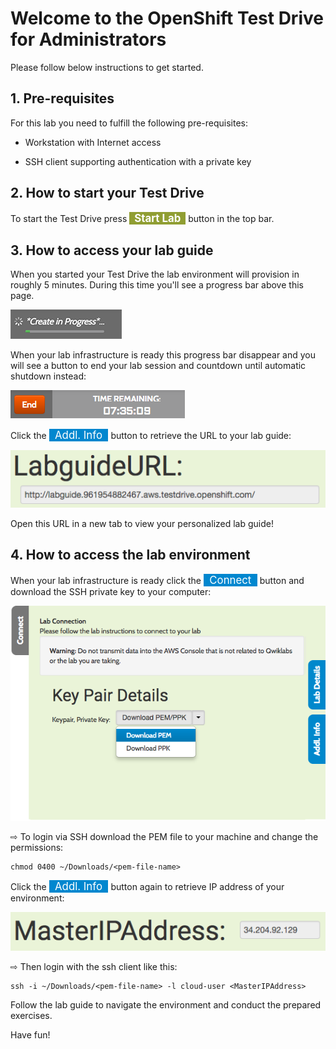 # Welcome to the OpenShift Test Drive for Administrators

Please follow below instructions to get started.


## 1. Pre-requisites

For this lab you need to fulfill the following pre-requisites:

- Workstation with Internet access

- SSH client supporting authentication with a private key



## 2. How to start your Test Drive

To start the Test Drive press <b><span style="background-color:#909e33; color:white; font-size: 120%">&nbsp;&nbsp;Start Lab&nbsp;&nbsp;</span></b> button in the top bar.



## 3. How to access your lab guide

When you started your Test Drive the lab environment will provision in roughly 5 minutes. During this time you'll see a progress bar above this page.

![CNS Lab Infrastructure](img/qwiklab-progress-bar.png)

When your lab infrastructure is ready this progress bar disappear and you will
see a button to end your lab session and countdown until automatic shutdown
instead:

![CNS Lab Infrastructure](img/qwiklab-end-button.png)

Click the <span style="background-color:#0087cf; color:white; font-size: 120%">&nbsp;&nbsp;Addl. Info&nbsp;&nbsp;</span> button to retrieve the URL to your lab guide:

![CNS Lab Infrastructure](img/qwiklab-labguide-url.png)

Open this URL in a new tab to view your personalized lab guide!



## 4. How to access the lab environment

When your lab infrastructure is ready click the <span style="background-color:#0087cf; color:white; font-size: 120%">&nbsp;&nbsp;Connect&nbsp;&nbsp;</span> button and download the SSH private key to your computer:

![CNS Lab Infrastructure](img/qwiklab-pem-key.png)

&#8680; To login via SSH download the PEM file to your machine and change the permissions:

    chmod 0400 ~/Downloads/<pem-file-name>

Click the <span style="background-color:#0087cf; color:white; font-size: 120%">&nbsp;&nbsp;Addl. Info&nbsp;&nbsp;</span> button again to retrieve IP address of your environment:

![CNS Lab Infrastructure](img/qwiklab-master-ip.png)

&#8680; Then login with the ssh client like this:

    ssh -i ~/Downloads/<pem-file-name> -l cloud-user <MasterIPAddress>

Follow the lab guide to navigate the environment and conduct the prepared exercises.

Have fun!
